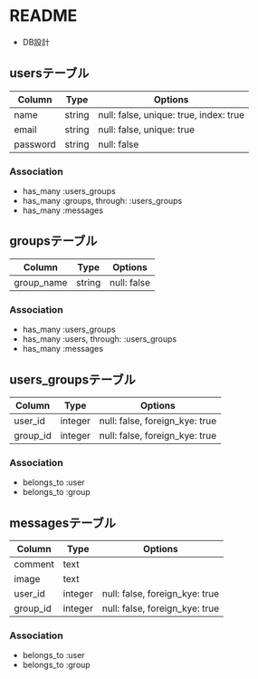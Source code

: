 # README

* DB設計

## usersテーブル

|Column|Type|Options|
|------|----|-------|
|name|string|null: false, unique: true, index: true|
|email|string|null: false, unique: true|
|password|string|null: false|

### Association
- has_many :users_groups
- has_many :groups, through: :users_groups
- has_many :messages

## groupsテーブル

|Column|Type|Options|
|------|----|-------|
|group_name|string|null: false|

### Association
- has_many :users_groups
- has_many :users, through: :users_groups
- has_many :messages

## users_groupsテーブル

|Column|Type|Options|
|------|----|-------|
|user_id|integer|null: false, foreign_kye: true|
|group_id|integer|null: false, foreign_kye: true|

### Association
- belongs_to :user
- belongs_to :group

## messagesテーブル

|Column|Type|Options|
|------|----|-------|
|comment|text|
|image|text|
|user_id|integer|null: false, foreign_kye: true|
|group_id|integer|null: false, foreign_kye: true|

### Association
- belongs_to :user
- belongs_to :group
